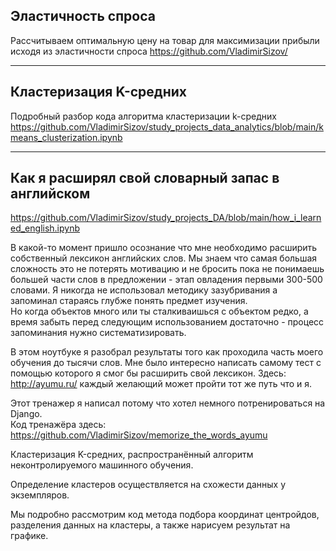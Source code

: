 ## Эластичность спроса
Рассчитываем оптимальную цену на товар для максимизации прибыли исходя из эластичности спроса
https://github.com/VladimirSizov/

<hr>

## Кластеризация K-средних
Подробный разбор кода алгоритма кластеризации k-средних
https://github.com/VladimirSizov/study_projects_data_analytics/blob/main/kmeans_clusterization.ipynb

<hr>

## Как я расширял свой словарный запас в английском 
https://github.com/VladimirSizov/study_projects_DA/blob/main/how_i_learned_english.ipynb

В какой-то момент пришло осознание что мне необходимо расширить собственный лексикон английских слов.
Мы знаем что самая большая сложность это не потерять мотивацию и не бросить пока не понимаешь большей части слов в предложении - этап овладения первыми 300-500 словами.
Я никогда не использовал методику зазубривания а запоминал стараясь глубже понять предмет изучения.  
Но когда объектов много или ты сталкиваишься с объектом редко, а время забыть перед следующим использованием достаточно - процесс запоминания нужно систематизировать.

В этом ноутбуке я разобрал результаты того как проходила часть моего обучения до тысячи слов.
Мне было интересно написать самому тест с помощью которого я смог бы расширить свой лексикон.
Здесь: http://ayumu.ru/  каждый желающий может пройти тот же путь что и я.

Этот тренажер я написал потому что хотел немного потренироваться на Django.  
Код тренажёра здесь: https://github.com/VladimirSizov/memorize_the_words_ayumu



Кластеризация K-средних, распространённый алгоритм неконтролируемого машинного обучения.

Определение кластеров осуществляется на схожести данных у экземпляров.

Мы подробно рассмотрим код метода подбора координат центройдов, разделения данных на кластеры, а также нарисуем результат на графике.
